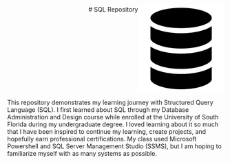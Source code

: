 <div style="display: flex; justify-content: flex-end;">
  # SQL Repository
  <picture>
    <source srcset="https://github.com/englands/SQL/blob/main/SQL-icon-black.svg" media="(prefers-color-scheme: light)">
    <img src="https://github.com/englands/SQL/blob/main/SQL-icon-black.svg" alt="Your logo description">
  </picture>
</div>

This repository demonstrates my learning journey with Structured Query Language (SQL). I first learned about SQL through my Database Administration and Design course while enrolled at the University of South Florida during my undergraduate degree. I loved learning about it so much that I have been inspired to continue my learning, create projects, and hopefully earn professional certifications. My class used Microsoft Powershell and SQL Server Management Studio (SSMS), but I am hoping to familiarize myself with as many systems as possible.
